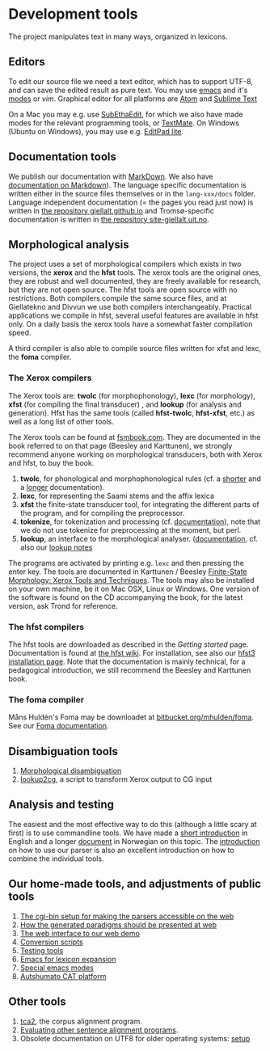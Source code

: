 Development tools
=================

The project manipulates text in many ways, organized in lexicons.

Editors
-------

To edit our source file we need a text editor, which has to support
UTF-8, and can save the edited result as pure text. You may use
[emacs](docu-emacs.html) and it's [modes](docu-emacs-modes.html) or *vim*. Graphical editor for all platforms are [Atom](https://atom.io/) and [Sublime Text](https://www.sublimetext.com/)

On a Mac you may e.g. use [SubEthaEdit](subethaedit.html), for which we also
have made modes for the relevant programming tools, or [TextMate](https://macromates.com/).  On Windows (Ubuntu on Windows), you may use e.g. [EditPad lite](https://www.editpadlite.com/). 



Documentation tools
-------------------

We publish our documentation with [MarkDown](https://www.markdownguide.org/). We also have [documentation on Markdown](Markdown.html)). The language specific documentation is written either in the source files themselves or in the `lang-xxx/docs` folder. Language independent documentation (= the pages you read just now) is written in [the repository giellalt.github.io](https://github.com/giellalt/giellalt.github.io) and Tromsø-specific documentation is written in [the repository site-giellalt.uit.no](https://github.com/giellalt/site-giellalt.uit.no).


Morphological analysis
----------------------

The project uses a set of morphological compilers which exists in two
versions, the **xerox** and the **hfst** tools. The xerox tools are the
original ones, they are robust and well documented, they are freely
available for research, but they are not open source. The hfst tools are
open source with no restrictions. Both compilers compile the same source
files, and at Giellatekno and Divvun we use both compilers
interchangeably. Practical applications we compile in hfst,
several useful features are available in hfst only. On a daily basis the
xerox tools have a somewhat faster compilation speed.

A third compiler is also able to compile source files written for xfst
and lexc, the **foma** compiler.


### The Xerox compilers

The Xerox tools are: **twolc** (for morphophonology), **lexc** (for
morphology), **xfst** (for compiling the final transducer) , and
**lookup** (for analysis and generation). Hfst has the same tools
(called **hfst-twolc**, **hfst-xfst**, etc.) as well as a long list of
other tools.

The Xerox tools can be found at [fsmbook.com](http://www.fsmbook.com).
They are documented in the book referred to on that page (Beesley and
Karttunen), we strongly recommend anyone working on morphological
transducers, both with Xerox and hfst, to buy the book.

1.  **twolc**, for phonological and morphophonological rules (cf. a
    [shorter](http://staff.um.edu.mt/mros1/nlp/fsa/twolc92.html) and a
    [longer](http://www.stanford.edu/~laurik/.book2software/twolc.pdf)
    documentation).
2.  **lexc**, for representing the Saami stems and the affix lexica
3.  **xfst** the finite-state transducer tool, for integrating the
    different parts of the program, and for compiling the preprocessor.
4.  **tokenize**, for tokenization and processing (cf.
    [documentation](http://www.cis.upenn.edu/~cis639/docs/tokenize.html)),
    note that we do not use tokenize for preprocessing at the moment,
    but perl.
5.  **lookup**, an interface to the morphological analyser.
    ([documentation](http://www.cis.upenn.edu/~cis639/docs/lookup.html),
    cf. also our [lookup notes](docu-lookup.html)

The programs are activated by printing e.g. `lexc` and then pressing the
enter key. The tools are documented in Karttunen / Beesley [Finite-State
Morphology: Xerox Tools and Techniques](http://www.fsmbook.com). The
tools may also be installed on your own machine, be it on Mac OSX, Linux
or Windows. One version of the software is found on the CD accompanying
the book, for the latest version, ask Trond for reference.

### The hfst compilers

The hfst tools are downloaded as described in the *Getting started* page.
Documentation is found at [the hfst
wiki](https://github.com/hfst/hfst/wiki). For
installation, see also our [hfst3 installation
page](../infra/compiling_HFST3.html). Note that the documentation is
mainly technical, for a pedagogical introduction, we still recommend the
Beesley and Karttunen book.

### The foma compiler

Måns Huldén's Foma may be downloadet at
[bitbucket.org/mhulden/foma](https://bitbucket.org/mhulden/foma). See
our [Foma documentation](FomaDocumentation.html).


Disambiguation tools
--------------------

1.  [Morphological disambiguation](../ling/docu-disambiguation.html)
2.  [lookup2cg](docu-lookup2cg.html), a script to transform Xerox output
    to CG input


Analysis and testing
--------------------

The easiest and the most effective way to do this (although a little
scary at first) is to use commandline tools. We have made a [short
introduction](docu-unix.html) in English and a longer
[document](docu-unix-nno.html) in Norwegian on this topic. The
[introduction](docu-sme-manual.html) on how to use our parser is also an
excellent introduction on how to combine the individual tools.


Our home-made tools, and adjustments of public tools
----------------------------------------------------

1.  [The cgi-bin setup for making the parsers accessible on the
    web](../infra/docu-cgi-bin.html)
2.  [How the generated paradigms should be presented at
    web](../infra/web/ParadigmPresentation.html)
3.  [The web interface to our web demo](../infra/docu-webinterface.html)
4.  [Conversion scripts](docu-conversionscripts.html)
5.  [Testing tools](../ling/docu-testing.html)
6.  [Emacs for lexicon expansion](docu-tools-emacs.html)
7.  [Special emacs modes](docu-emacs-modes.html)
8.  [Autshumato CAT platform](autshumato.html)

Other tools
-----------

1.  [tca2](/tools/tca2.html), the corpus alignment program.
2.  [Evaluating other sentence alignment programs](salignment.html).
3.  Obsolete documentation on UTF8 for older operating systems:
    [setup](utf-8-setup.html)
